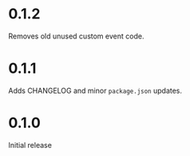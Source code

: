 # 0.1.2

Removes old unused custom event code.

# 0.1.1

Adds CHANGELOG and minor `package.json` updates.

# 0.1.0

Initial release
